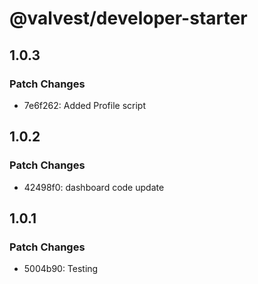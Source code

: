 # @valvest/developer-starter

## 1.0.3

### Patch Changes

- 7e6f262: Added Profile script

## 1.0.2

### Patch Changes

- 42498f0: dashboard code update

## 1.0.1

### Patch Changes

- 5004b90: Testing
